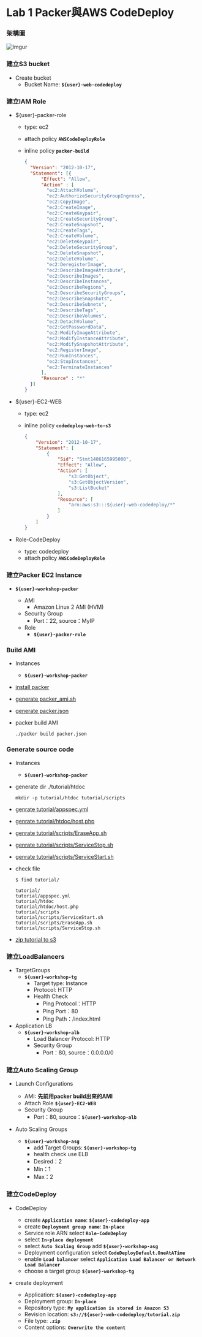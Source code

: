# Lab 1 Packer與AWS CodeDeploy

### 架構圖
![Imgur](../img/cicd-workshop.png)

### 建立S3 bucket
* Create bucket
	- Bucket Name: **`${user}-web-codedeploy`**

### 建立IAM Role
* ${user}-packer-role
	- type: ec2
	- attach policy **`AWSCodeDeployRole`**
	- inline policy **`packer-build`**
		
		```json
        {
          "Version": "2012-10-17",
          "Statement": [{
              "Effect": "Allow",
              "Action" : [
                "ec2:AttachVolume",
                "ec2:AuthorizeSecurityGroupIngress",
                "ec2:CopyImage",
                "ec2:CreateImage",
                "ec2:CreateKeypair",
                "ec2:CreateSecurityGroup",
                "ec2:CreateSnapshot",
                "ec2:CreateTags",
                "ec2:CreateVolume",
                "ec2:DeleteKeypair",
                "ec2:DeleteSecurityGroup",
                "ec2:DeleteSnapshot",
                "ec2:DeleteVolume",
                "ec2:DeregisterImage",
                "ec2:DescribeImageAttribute",
                "ec2:DescribeImages",
                "ec2:DescribeInstances",
                "ec2:DescribeRegions",
                "ec2:DescribeSecurityGroups",
                "ec2:DescribeSnapshots",
                "ec2:DescribeSubnets",
                "ec2:DescribeTags",
                "ec2:DescribeVolumes",
                "ec2:DetachVolume",
                "ec2:GetPasswordData",
                "ec2:ModifyImageAttribute",
                "ec2:ModifyInstanceAttribute",
                "ec2:ModifySnapshotAttribute",
                "ec2:RegisterImage",
                "ec2:RunInstances",
                "ec2:StopInstances",
                "ec2:TerminateInstances"
              ],
              "Resource" : "*"
          }]
        }
        ```
* ${user}-EC2-WEB
	- type: ec2
	- inline policy **`codedeploy-web-to-s3`**

		```json
		{
		    "Version": "2012-10-17",
		    "Statement": [
		        {
		            "Sid": "Stmt1486165995000",
		            "Effect": "Allow",
		            "Action": [
		                "s3:GetObject",
		                "s3:GetObjectVersion",
		                "s3:ListBucket"
		            ],
		            "Resource": [
		                "arn:aws:s3:::${user}-web-codedeploy/*"
		            ]
		        }
		    ]
		}
		```
		
* Role-CodeDeploy
	- type: codedeploy
	- attach policy **`AWSCodeDeployRole`**

### 建立Packer EC2 Instance
* **`${user}-workshop-packer`**

	- AMI
		- Amazon Linux 2 AMI (HVM)
	- Security Group
		- Port：22, source：MyIP
	- Role
		- **`${user}-packer-role`**

### Build AMI
* Instances
	- **`${user}-workshop-packer`**
* [install packer](scripts/packer_install.sh)
* [generate packer_ami.sh](scripts/packer_ami.sh)
* [generate packer.json](scripts/packer.json)
* packer build AMI
	
	```
	./packer build packer.json
	```
	
### Generate source code
* Instances
	- **`${user}-workshop-packer`**
* generate dir ./tutorial/htdoc

	```
	mkdir -p tutorial/htdoc tutorial/scripts
	```

* [genrate tutorial/appspec.yml](scripts/appspec.yml)
* [genrate tutorial/htdoc/host.php](scripts/host.php)
* [genrate tutorial/scripts/EraseApp.sh](scripts/EraseApp.sh)
* [genrate tutorial/scripts/ServiceStop.sh](scripts/ServiceStop.sh)
* [genrate tutorial/scripts/ServiceStart.sh](scripts/ServiceStart.sh)
* check file

	```
	$ find tutorial/

	tutorial/
	tutorial/appspec.yml
	tutorial/htdoc
	tutorial/htdoc/host.php
	tutorial/scripts
	tutorial/scripts/ServiceStart.sh
	tutorial/scripts/EraseApp.sh
	tutorial/scripts/ServiceStop.sh
	```
* [zip tutorial to s3](scripts/tutorial-to-s3.sh)

### 建立LoadBalancers
* TargetGroups
	- **`${user}-workshop-tg`**
		- Target type: Instance
		- Protocol: HTTP
		- Health Check
			- Ping Protocol：HTTP
			- Ping Port：80
			- Ping Path：/index.html
* Application LB
	- **`${user}-workshop-alb`**
		- Load Balancer Protocol: HTTP
		- Security Group
			- Port：80, source：0.0.0.0/0

### 建立Auto Scaling Group
* Launch Configurations
	- AMI: **先前用packer build出來的AMI**
	- Attach Role **`${user}-EC2-WEB`**
	- Security Group
		- Port：80, source：**`${user}-workshop-alb`**

* Auto Scaling Groups
	- **`${user}-workshop-asg`**
		- add Target Groups: **`${user}-workshop-tg`**
		- health check use ELB
		- Desired：2
		- Min：1
		- Max：2

### 建立CodeDeploy
* CodeDeploy
	- create **`Application name`**: **`${user}-codedeploy-app`**
	- create **`Deployment group name`**: **`In-place`**
	- Service role ARN select **`Role-CodeDeploy`**
	- select **`In-place deployment`**
	- select **`Auto Scaling Group`** add **`${user}-workshop-asg`**
	- Deployment configuration select **`CodeDeployDefault.OneAtATime`**
	- enable **`Load balancer`** select **`Application Load Balancer or Network Load Balancer`**
	- choose a target group **`${user}-workshop-tg`**

* create deployment
	- Application: **`${user}-codedeploy-app`**
	- Deployment group: **`In-place`**
	- Repository type: **`My application is stored in Amazon S3`**
	- Revision location: **`s3://${user}-web-codedeploy/tutorial.zip`**
	- File type: **`.zip`**
	- Content options: **`Overwrite the content`**